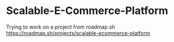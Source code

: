 # Scalable-E-Commerce-Platform
Trying to work on a project from roadmap sh https://roadmap.sh/projects/scalable-ecommerce-platform
